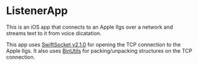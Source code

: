 #  ListenerApp

This is an iOS app that connects to an Apple IIgs over a network and streams text to it from voice dicatation.

This app uses [SwiftSocket v2.1.0](https://github.com/swiftsocket/SwiftSocket/tree/2.1.0) for opening the TCP connection to the Apple IIgs.
It also uses [BinUtils](https://github.com/nst/BinUtils) for packing/unpacking structures on the TCP connection.
